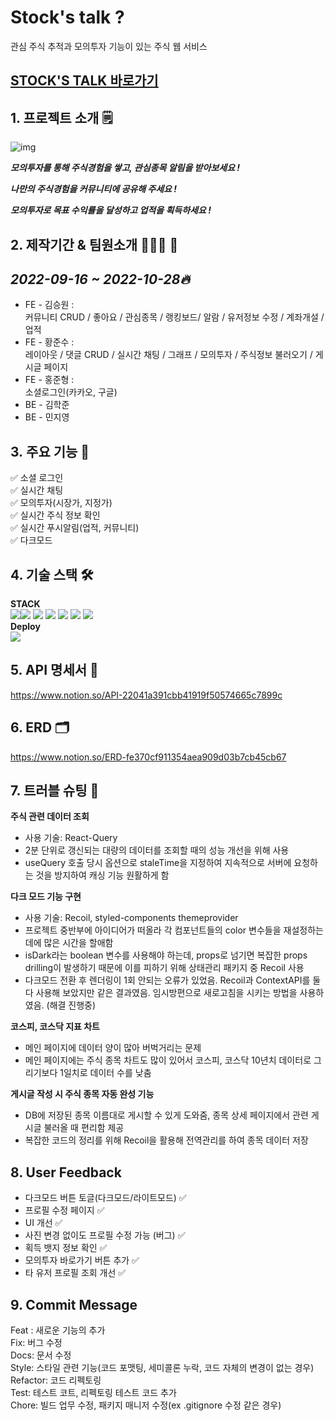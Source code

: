 # Stock's talk ?

관심 주식 추적과 모의투자 기능이 있는 주식 웹 서비스

## [STOCK'S TALK 바로가기](https://main.stocks-talk.site/)

## 1. 프로젝트 소개 🗒

![img](https://img1.daumcdn.net/thumb/R1280x0/?scode=mtistory2&fname=https%3A%2F%2Fblog.kakaocdn.net%2Fdn%2FbyRaIO%2FbtrPzjvBbqE%2FfkPkOIuPQIaRQlhVUonjek%2Fimg.jpg)

**_모의투자를 통해 주식경험을 쌓고, 관심종목 알림을 받아보세요 !_**

**_나만의 주식경험을 커뮤니티에 공유해 주세요 !_**

**_모의투자로 목표 수익률을 달성하고 업적을 획득하세요 !_**

## 2. 제작기간 & 팀원소개 🏃‍🏃‍♀️ 💨

## **_2022-09-16 ~ 2022-10-28🔥_**

-   FE - 김승원 :  
    커뮤니티 CRUD / 좋아요 / 관심종목 / 랭킹보드/ 알람 / 유저정보 수정 / 계좌개설 / 업적
-   FE - 황준수 :  
    레이아웃 / 댓글 CRUD / 실시간 채팅 / 그래프 / 모의투자 / 주식정보 불러오기 / 게시글 페이지
-   FE - 홍준형 :  
    소셜로그인(카카오, 구글)
-   BE - 김학준
-   BE - 민지영

## 3. 주요 기능 📌

✅ 소셜 로그인  
✅ 실시간 채팅  
✅ 모의투자(시장가, 지정가)  
✅ 실시간 주식 정보 확인  
✅ 실시간 푸시알림(업적, 커뮤니티)  
✅ 다크모드

## 4. 기술 스택 🛠

**STACK**  
<img src="https://img.shields.io/badge/javascript-F7DF1E?style=for-the-badge&logo=JavaScript&logoColor=white"><img src="https://img.shields.io/badge/react-61DAFB?style=for-the-badge&logo=React&logoColor=white">
<img src="https://img.shields.io/badge/styled-components-DB7093?style=for-the-badge&logo=styled-components&logoColor=white">
<img src="https://img.shields.io/badge/recoil-764ABC?style=for-the-badge&logo=recoil&logoColor=white">
<img src="https://img.shields.io/badge/Axios-5A29E4?style=for-the-badge&logo=Axios&logoColor=white">
<img src="https://img.shields.io/badge/ReactQuery-FF4154?style=for-the-badge&logo=ReactQuery&logoColor=white">
<img src="https://img.shields.io/badge/apexcharts-00CBEC?style=for-the-badge&logo=&logoColor=white">  
**Deploy**  
<img src="https://img.shields.io/badge/Amplify-FF9900?style=for-the-badge&logo=AWS-Amplify&logoColor=white">

## 5. API 명세서 📃

https://www.notion.so/API-22041a391cbb41919f50574665c7899c

## 6. ERD 🗂

https://www.notion.so/ERD-fe370cf911354aea909d03b7cb45cb67

## 7. 트러블 슈팅 🎃

**주식 관련 데이터 조회**

-   사용 기술: React-Query
-   2분 단위로 갱신되는 대량의 데이터를 조회할 때의 성능 개선을 위해 사용
-   useQuery 호출 당시 옵션으로 staleTime을 지정하여 지속적으로 서버에 요청하는 것을 방지하여 캐싱 기능 원활하게 함

**다크 모드 기능 구현**

-   사용 기술: Recoil, styled-components themeprovider
-   프로젝트 중반부에 아이디어가 떠올라 각 컴포넌트들의 color 변수들을 재설정하는데에 많은 시간을 할애함
-   isDark라는 boolean 변수를 사용해야 하는데, props로 넘기면 복잡한 props drilling이 발생하기 때문에 이를 피하기 위해 상태관리 패키지 중 Recoil 사용
-   다크모드 전환 후 렌더링이 1회 안되는 오류가 있었음. Recoil과 ContextAPI를 둘 다 사용해 보았지만 같은 결과였음. 임시방편으로 새로고침을 시키는 방법을 사용하였음. (해결 진행중)

**코스피, 코스닥 지표 차트**

-   메인 페이지에 데이터 양이 많아 버벅거리는 문제
-   메인 페이지에는 주식 종목 차트도 많이 있어서 코스피, 코스닥 10년치 데이터로 그리기보다 1일치로 데이터 수를 낮춤

**게시글 작성 시 주식 종목 자동 완성 기능**

-   DB에 저장된 종목 이름대로 게시할 수 있게 도와줌, 종목 상세 페이지에서 관련 게시글 불러올 때 편리함 제공
-   복잡한 코드의 정리를 위해 Recoil을 활용해 전역관리를 하여 종목 데이터 저장

## 8. User Feedback

-   다크모드 버튼 토글(다크모드/라이트모드) ✅
-   프로필 수정 페이지 ✅
-   UI 개선 ✅
-   사진 변경 없이도 프로필 수정 가능 (버그) ✅
-   획득 뱃지 정보 확인 ✅
-   모의투자 바로가기 버튼 추가 ✅
-   타 유저 프로필 조회 개선 ✅

## 9. Commit Message

Feat : 새로운 기능의 추가  
Fix: 버그 수정  
Docs: 문서 수정  
Style: 스타일 관련 기능(코드 포맷팅, 세미콜론 누락, 코드 자체의 변경이 없는 경우)  
Refactor: 코드 리펙토링  
Test: 테스트 코트, 리펙토링 테스트 코드 추가  
Chore: 빌드 업무 수정, 패키지 매니저 수정(ex .gitignore 수정 같은 경우)

